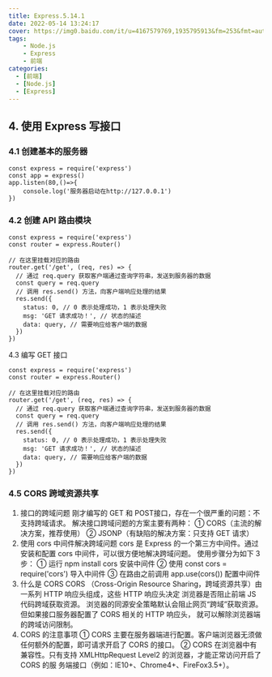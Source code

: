 ```yaml
---
title: Express.5.14.1
date: 2022-05-14 13:24:17
cover: https://img0.baidu.com/it/u=4167579769,1935795913&fm=253&fmt=auto&app=138&f=JPEG?w=500&h=249
tags:
    - Node.js
    - Express
    - 前端
categories:
  - [前端]
  - [Node.js]
  - [Express]
---
```


## 4. 使用 Express 写接口

### 4.1 创建基本的服务器
```
const express = require('express')
const app = express()
app.listen(80,()=>{
    console.log('服务器启动在http://127.0.0.1')
})
```
<!-- more -->

### 4.2 创建 API 路由模块
```
const express = require('express')
const router = express.Router()

// 在这里挂载对应的路由
router.get('/get', (req, res) => {
  // 通过 req.query 获取客户端通过查询字符串，发送到服务器的数据
  const query = req.query
  // 调用 res.send() 方法，向客户端响应处理的结果
  res.send({
    status: 0, // 0 表示处理成功，1 表示处理失败
    msg: 'GET 请求成功！', // 状态的描述
    data: query, // 需要响应给客户端的数据
  })
})
```
4.3 编写 GET 接口
```
const express = require('express')
const router = express.Router()

// 在这里挂载对应的路由
router.get('/get', (req, res) => {
  // 通过 req.query 获取客户端通过查询字符串，发送到服务器的数据
  const query = req.query
  // 调用 res.send() 方法，向客户端响应处理的结果
  res.send({
    status: 0, // 0 表示处理成功，1 表示处理失败
    msg: 'GET 请求成功！', // 状态的描述
    data: query, // 需要响应给客户端的数据
  })
})
```

### 4.5 CORS 跨域资源共享
1. 接口的跨域问题
刚才编写的 GET 和 POST接口，存在一个很严重的问题：不支持跨域请求。
解决接口跨域问题的方案主要有两种：
① CORS（主流的解决方案，推荐使用）
② JSONP（有缺陷的解决方案：只支持 GET 请求）
2. 使用 cors 中间件解决跨域问题
cors 是 Express 的一个第三方中间件。通过安装和配置 cors 中间件，可以很方便地解决跨域问题。
使用步骤分为如下 3 步：
① 运行 npm install cors 安装中间件
② 使用 const cors = require('cors') 导入中间件
③ 在路由之前调用 app.use(cors()) 配置中间件
3. 什么是 CORS
CORS （Cross-Origin Resource Sharing，跨域资源共享）由一系列 HTTP 响应头组成，这些 HTTP 响应头决定
浏览器是否阻止前端 JS 代码跨域获取资源。
浏览器的同源安全策略默认会阻止网页“跨域”获取资源。但如果接口服务器配置了 CORS 相关的 HTTP 响应头，
就可以解除浏览器端的跨域访问限制。
4. CORS 的注意事项
① CORS 主要在服务器端进行配置。客户端浏览器无须做任何额外的配置，即可请求开启了 CORS 的接口。
② CORS 在浏览器中有兼容性。只有支持 XMLHttpRequest Level2 的浏览器，才能正常访问开启了 CORS 的服
务端接口（例如：IE10+、Chrome4+、FireFox3.5+）。
